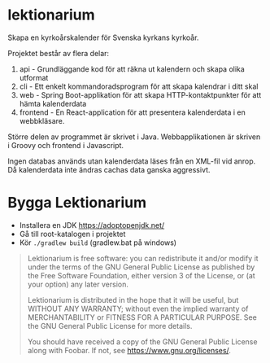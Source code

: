 # lektionarium

Skapa en kyrkoårskalender för Svenska kyrkans kyrkoår. 

Projektet består av flera delar:

1. api - Grundläggande kod för att räkna ut kalendern och skapa olika utformat
2. cli - Ett enkelt kommandoradsprogram för att skapa kalendrar i ditt skal
3. web - Spring Boot-applikation för att skapa HTTP-kontaktpunkter för att hämta kalenderdata
4. frontend - En React-application för att presentera kalenderdata i en webbkläsare. 

Större delen av programmet är skrivet i Java. Webbapplikationen är skriven i Groovy och frontend i Javascript. 

Ingen databas används utan kalenderdata läses från en XML-fil vid anrop. Då kalenderdata inte ändras cachas data ganska aggressivt. 

# Bygga Lektionarium
* Installera en JDK https://adoptopenjdk.net/
* Gå till root-katalogen i projektet
* Kör `./gradlew build` (gradlew.bat på windows)


> Lektionarium is free software: you can redistribute it and/or modify
> it under the terms of the GNU General Public License as published by
> the Free Software Foundation, either version 3 of the License, or
> (at your option) any later version.
> 
> Lektionarium is distributed in the hope that it will be useful,
> but WITHOUT ANY WARRANTY; without even the implied warranty of
> MERCHANTABILITY or FITNESS FOR A PARTICULAR PURPOSE.  See the
> GNU General Public License for more details.
> 
> You should have received a copy of the GNU General Public License
> along with Foobar.  If not, see <https://www.gnu.org/licenses/>.
